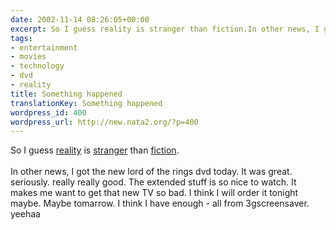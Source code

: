 ```yaml
---
date: 2002-11-14 08:26:05+00:00
excerpt: So I guess reality is stranger than fiction.In other news, I got t...
tags:
- entertainment
- movies
- technology
- dvd
- reality
title: Something happened
translationKey: Something happened
wordpress_id: 400
wordpress_url: http://new.nata2.org/?p=400
---
```


So I guess <a href="http://www.nytimes.com/2002/11/14/opinion/14SAFI.html?ex=1037854800&amp;en=3778829e1bec3dc2&amp;ei=5062&amp;partner=GOOGLE">reality</a> is <a href="http://wwwi.reuters.com/images/2002-11-14T002158Z_01_GALAXY-DC-MDF148570_RTRIDSP_2_ENTERTAINMENT-PEOPLE-JACKSON-DC.jpg">stranger</a> than <a href="http://www.iht.com/articles/76916.html">fiction</a>.<br/><br/>In other news, I got the new lord of the rings dvd today. It was great. seriously. really really good. The extended stuff is so nice to watch. It makes me want to get that new TV so bad. I think I will order it tonight maybe. Maybe tomarrow. I think I have enough - all from 3gscreensaver. yeehaa